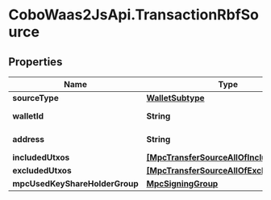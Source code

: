 # CoboWaas2JsApi.TransactionRbfSource

## Properties

Name | Type | Description | Notes
------------ | ------------- | ------------- | -------------
**sourceType** | [**WalletSubtype**](WalletSubtype.md) |  | 
**walletId** | **String** | The wallet ID. | 
**address** | **String** | The wallet address. | [optional] 
**includedUtxos** | [**[MpcTransferSourceAllOfIncludedUtxos]**](MpcTransferSourceAllOfIncludedUtxos.md) |  | [optional] 
**excludedUtxos** | [**[MpcTransferSourceAllOfExcludedUtxos]**](MpcTransferSourceAllOfExcludedUtxos.md) |  | [optional] 
**mpcUsedKeyShareHolderGroup** | [**MpcSigningGroup**](MpcSigningGroup.md) |  | [optional] 


